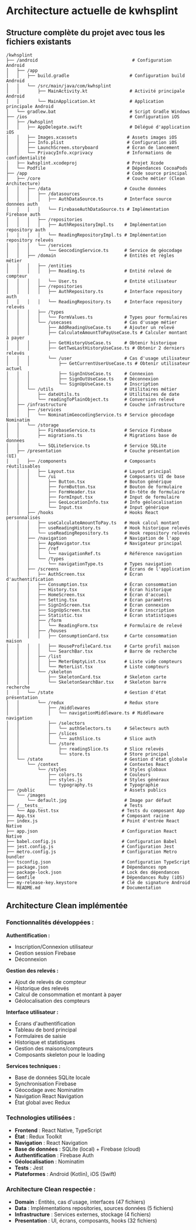 # Architecture actuelle de kwhsplint

## Structure complète du projet avec tous les fichiers existants

```
/kwhsplint
├── /android                                    # Configuration Android
│   ├── /app
│   │   ├── build.gradle                       # Configuration build Android
│   │   └── /src/main/java/com/kwhsplint
│   │       ├── MainActivity.kt                # Activité principale Android
│   │       └── MainApplication.kt             # Application principale Android
│   └── gradlew.bat                            # Script Gradle Windows
├── /ios                                       # Configuration iOS
│   ├── /kwhsplint
│   │   ├── AppDelegate.swift                  # Délégué d'application iOS
│   │   ├── Images.xcassets                   # Assets images iOS
│   │   ├── Info.plist                        # Configuration iOS
│   │   ├── LaunchScreen.storyboard           # Écran de lancement
│   │   └── PrivacyInfo.xcprivacy             # Informations de confidentialité
│   ├── kwhsplint.xcodeproj                   # Projet Xcode
│   └── Podfile                               # Dépendances CocoaPods
├── /app                                      # Code source principal
│   ├── /core                                 # Couche métier (Clean Architecture)
│   │   ├── /data                            # Couche données
│   │   │   ├── /datasources
│   │   │   │   ├── AuthDataSource.ts        # Interface source données auth
│   │   │   │   └── FirebaseAuthDataSource.ts # Implémentation Firebase auth
│   │   │   ├── /repositories
│   │   │   │   ├── AuthRepositoryImpl.ts    # Implémentation repository auth
│   │   │   │   └── ReadingRepositoryImpl.ts # Implémentation repository relevés
│   │   │   └── /services
│   │   │       └── GeocodingService.ts      # Service de géocodage
│   │   ├── /domain                          # Entités et règles métier
│   │   │   ├── /entities
│   │   │   │   ├── Reading.ts               # Entité relevé de compteur
│   │   │   │   └── User.ts                  # Entité utilisateur
│   │   │   ├── /repositories
│   │   │   │   ├── AuthRepository.ts        # Interface repository auth
│   │   │   │   └── ReadingRepository.ts     # Interface repository relevés
│   │   │   ├── /types
│   │   │   │   └── FormValues.ts            # Types pour formulaires
│   │   │   └── /usecases                    # Cas d'usage métier
│   │   │       ├── AddReadingUseCase.ts     # Ajouter un relevé
│   │   │       ├── CalculateAmountToPayUseCase.ts # Calculer montant à payer
│   │   │       ├── GetHistoryUseCase.ts     # Obtenir historique
│   │   │       ├── GetTwoLastHistoryUseCase.ts # Obtenir 2 derniers relevés
│   │   │       └── /user                    # Cas d'usage utilisateur
│   │   │           ├── GetCurrentUserUseCase.ts # Obtenir utilisateur actuel
│   │   │           ├── SignInUseCase.ts     # Connexion
│   │   │           ├── SignOutUseCase.ts    # Déconnexion
│   │   │           └── SignUpUseCase.ts     # Inscription
│   │   └── /utils                           # Utilitaires métier
│   │       ├── dateUtils.ts                 # Utilitaires de date
│   │       └── readingToPlainObject.ts      # Conversion relevé
│   ├── /infrastructure                      # Couche infrastructure
│   │   ├── /services
│   │   │   └── NominatimGeocodingService.ts # Service géocodage Nominatim
│   │   └── /storage
│   │       ├── FirebaseService.ts           # Service Firebase
│   │       ├── migrations.ts                # Migrations base de données
│   │       └── SQLiteService.ts             # Service SQLite
│   ├── /presentation                        # Couche présentation (UI)
│   │   ├── /components                      # Composants réutilisables
│   │   │   ├── Layout.tsx                   # Layout principal
│   │   │   └── /ui                          # Composants UI de base
│   │   │       ├── Button.tsx               # Bouton générique
│   │   │       ├── FormButton.tsx           # Bouton de formulaire
│   │   │       ├── FormHeader.tsx           # En-tête de formulaire
│   │   │       ├── FormInput.tsx            # Input de formulaire
│   │   │       ├── GeoLocationInfo.tsx      # Info géolocalisation
│   │   │       └── Input.tsx                # Input générique
│   │   ├── /hooks                           # Hooks React personnalisés
│   │   │   ├── useCalculateAmountToPay.ts   # Hook calcul montant
│   │   │   ├── useReadingHistory.ts         # Hook historique relevés
│   │   │   └── useReadingRepository.ts      # Hook repository relevés
│   │   ├── /navigation                      # Navigation de l'app
│   │   │   ├── AppNavigator.tsx             # Navigateur principal
│   │   │   ├── /ref
│   │   │   │   └── navigationRef.ts         # Référence navigation
│   │   │   └── /types
│   │   │       └── navigationType.ts        # Types navigation
│   │   ├── /screens                         # Écrans de l'application
│   │   │   ├── AuthScreen.tsx               # Écran d'authentification
│   │   │   ├── Consumption.tsx              # Écran consommation
│   │   │   ├── History.tsx                  # Écran historique
│   │   │   ├── HomeScreen.tsx               # Écran d'accueil
│   │   │   ├── Setting.tsx                  # Écran paramètres
│   │   │   ├── SignInScreen.tsx             # Écran connexion
│   │   │   ├── SignUpScreen.tsx             # Écran inscription
│   │   │   ├── Statistic.tsx                # Écran statistiques
│   │   │   ├── /form
│   │   │   │   └── ReadingForm.tsx          # Formulaire de relevé
│   │   │   ├── /houses
│   │   │   │   ├── ConsumptionCard.tsx      # Carte consommation maison
│   │   │   │   ├── HouseProfileCard.tsx     # Carte profil maison
│   │   │   │   └── SearchBar.tsx            # Barre de recherche
│   │   │   ├── /list
│   │   │   │   ├── MeterEmptyList.tsx       # Liste vide compteurs
│   │   │   │   └── MeterList.tsx            # Liste compteurs
│   │   │   └── /skeleton
│   │   │       ├── SkeletonCard.tsx         # Skeleton carte
│   │   │       └── SkeletonSearchBar.tsx    # Skeleton barre recherche
│   │   └── /state                           # Gestion d'état présentation
│   │       └── /redux                       # Redux store
│   │           ├── /middlewares
│   │           │   └── navigationMiddleware.ts # Middleware navigation
│   │           ├── /selectors
│   │           │   └── authSelectors.ts     # Sélecteurs auth
│   │           ├── /slices
│   │           │   └── authSlice.ts         # Slice auth
│   │           └── /store
│   │               ├── readingSlice.ts      # Slice relevés
│   │               └── store.ts             # Store principal
│   └── /state                               # Gestion d'état globale
│       └── /context                         # Contextes React
│           └── /styles                      # Styles globaux
│               ├── colors.ts                # Couleurs
│               ├── styles.js                # Styles généraux
│               └── typography.ts            # Typographie
├── /public                                  # Assets publics
│   └── /images
│       └── default.jpg                      # Image par défaut
├── /__tests__                               # Tests
│   └── App.test.tsx                        # Tests du composant App
├── App.tsx                                 # Composant racine
├── index.js                                # Point d'entrée React Native
├── app.json                                # Configuration React Native
├── babel.config.js                         # Configuration Babel
├── jest.config.js                          # Configuration Jest
├── metro.config.js                         # Configuration Metro bundler
├── tsconfig.json                           # Configuration TypeScript
├── package.json                            # Dépendances npm
├── package-lock.json                       # Lock des dépendances
├── Gemfile                                 # Dépendances Ruby (iOS)
├── my-release-key.keystore                 # Clé de signature Android
└── README.md                               # Documentation
```

## Architecture Clean implémentée

### Fonctionnalités développées :

**Authentification :**
- Inscription/Connexion utilisateur
- Gestion session Firebase
- Déconnexion

**Gestion des relevés :**
- Ajout de relevés de compteur
- Historique des relevés
- Calcul de consommation et montant à payer
- Géolocalisation des compteurs

**Interface utilisateur :**
- Écrans d'authentification
- Tableau de bord principal
- Formulaires de saisie
- Historique et statistiques
- Gestion des maisons/compteurs
- Composants skeleton pour le loading

**Services techniques :**
- Base de données SQLite locale
- Synchronisation Firebase
- Géocodage avec Nominatim
- Navigation React Navigation
- État global avec Redux

### Technologies utilisées :
- **Frontend** : React Native, TypeScript
- **État** : Redux Toolkit
- **Navigation** : React Navigation
- **Base de données** : SQLite (local) + Firebase (cloud)
- **Authentification** : Firebase Auth
- **Géolocalisation** : Nominatim
- **Tests** : Jest
- **Plateformes** : Android (Kotlin), iOS (Swift)

### Architecture Clean respectée :
- **Domain** : Entités, cas d'usage, interfaces (47 fichiers)
- **Data** : Implémentations repositories, sources données (5 fichiers)
- **Infrastructure** : Services externes, stockage (4 fichiers)
- **Presentation** : UI, écrans, composants, hooks (32 fichiers)
